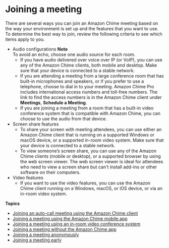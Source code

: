 # Joining a meeting<a name="join-meetings"></a>

There are several ways you can join an Amazon Chime meeting based on the way your environment is set up and the features that you want to use\. To determine the best way to join, review the following criteria to see which items apply to you\.
+ Audio configurations
**Note**  
To avoid an echo, choose one audio source for each room\.
  + If you have audio delivered over voice over IP \(or VoIP\), you can use any of the Amazon Chime clients, both mobile and desktop\. Make sure that your device is connected to a stable network\.
  + If you are attending a meeting from a large conference room that has built\-in microphones and speakers, or if you prefer to use a telephone, choose to dial in to your meeting\. Amazon Chime Pro includes international access numbers and toll\-free numbers\. The link to find the access numbers is in the Amazon Chime client under **Meetings**, **Schedule a Meeting**\.
  + If you are joining a meeting from a room that has a built\-in video conference system that is compatible with Amazon Chime, you can choose to use the audio from that device\.
+ Screen share features
  + To share your screen with meeting attendees, you can use either an Amazon Chime client that is running on a supported Windows or macOS device, or a supported in\-room video system\. Make sure that your device is connected to a stable network\.
  + To view someone’s screen share, you can use any of the Amazon Chime clients \(mobile or desktop\), or a supported browser by using the web screen viewer\. The web screen viewer is ideal for attendees who need to view a screen share but can't install add\-ins or other software on their computers\.
+ Video features
  + If you want to use the video features, you can use the Amazon Chime client running on a Windows, macOS, or iOS device, or via an in\-room video system\.

**Topics**
+ [Joining an auto\-call meeting using the Amazon Chime client](chime-join-meeting-client.md)
+ [Joining a meeting using the Amazon Chime mobile app](chime-join-meeting-mobile-app.md)
+ [Joining a meeting using an in\-room video conference system](chime-join-meeting-conference-room.md)
+ [Joining a meeting without the Amazon Chime app](chime-join-meeting.md)
+ [Joining a meeting anonymously](join-anonymous.md)
+ [Joining a meeting early](join-meeting-early.md)